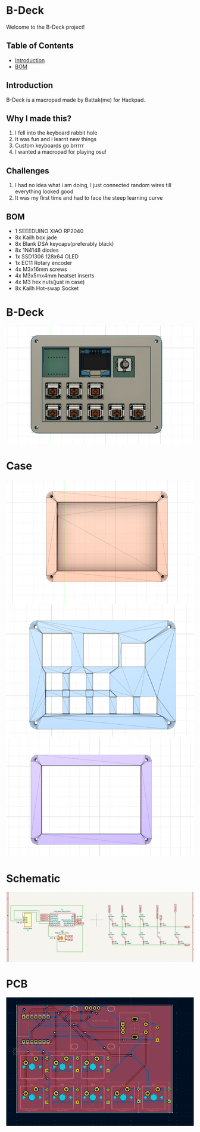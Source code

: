 # B-Deck

Welcome to the B-Deck project!

## Table of Contents

- [Introduction](#introduction)
- [BOM](#bom)


## Introduction

B-Deck is a macropad made by Battak(me) for Hackpad.

## Why I made this?
1. I fell into the keyboard rabbit hole
2. It was fun and i learnt new things
3. Custom keyboards go brrrrr
4. I wanted a macropad for playing osu!

## Challenges
1. I had no idea what i am doing, I just connected random wires till everything looked good
2. It was my first time and had to face the steep learning curve


## BOM
- 1 SEEEDUINO XIAO RP2040
- 8x Kailh box jade
- 8x Blank DSA keycaps(preferably black)
- 8x 1N4148 diodes
- 1x SSD1306 128x64 OLED
- 1x EC11 Rotary encoder
- 4x M3x16mm screws
- 4x M3x5mx4mm heatset inserts
- 4x M3 hex nuts(just in case)
- 8x Kailh Hot-swap Socket

# B-Deck
![image](https://github.com/bigloosegoose/B-Deck/blob/main/B-Deck/Images/B-deck.png?raw=true)

# Case
![image](https://github.com/bigloosegoose/B-Deck/blob/main/B-Deck/Images/BottomCase.png?raw=true)
![image](https://github.com/bigloosegoose/B-Deck/blob/main/B-Deck/Images/Plate.png?raw=true)
![image](https://github.com/bigloosegoose/B-Deck/blob/main/B-Deck/Images/TopCase.png?raw=true)

# Schematic
![image](https://github.com/bigloosegoose/B-Deck/blob/main/B-Deck/Images/Schematic.png?raw=true)

# PCB
![image](https://github.com/bigloosegoose/B-Deck/blob/main/B-Deck/Images/pcb.png?raw=true)
